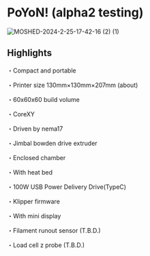 # PoYoN! (alpha2 testing) 

![MOSHED-2024-2-25-17-42-16 (2) (1)](https://github.com/Nekozombie666/XoYoN/assets/54419831/70c9d10b-7c93-4e56-97a3-2a0bf6d4cafd)


## Highlights
・Compact and portable

・Printer size 130mm×130mm×207mm (about)

・60x60x60 build volume

・CoreXY 

・Driven by nema17

・Jimbal bowden drive extruder

・Enclosed chamber

・With heat bed

・100W USB Power Delivery Drive(TypeC)

・Klipper firmware

・With mini display

・Filament runout sensor (T.B.D.)

・Load cell z probe (T.B.D.)
